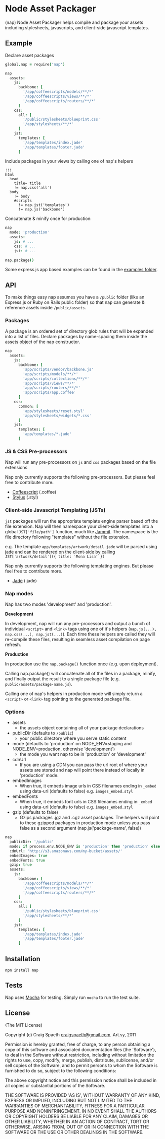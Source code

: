 # Node Asset Packager

(nap) Node Asset Packager helps compile and package your assets including stylesheets, javascripts, and client-side javascript templates.

## Example

Declare asset packages

````coffeescript
global.nap = require('nap')

nap
  assets:
    js:
      backbone: [
        '/app/coffeescripts/models/**/*'
        '/app/coffeescripts/views/**/*'
        '/app/coffeescripts/routers/**/*'
      ]
    css:
      all: [
        '/public/stylesheets/blueprint.css'
        '/app/stylesheets/**/*'
      ]
    jst:
      templates: [
        '/app/templates/index.jade'
        '/app/templates/footer.jade'
      ]
````

Include packages in your views by calling one of nap's helpers

````jade
!!!
html
  head
    title= title
    != nap.css('all')
  body
    != body
    #scripts
      != nap.jst('templates')
      != nap.js('backbone')
````

Concatenate & minify once for production

````coffeescript
nap
  mode: 'production'
  assets:
    js: # ...
    css: # ...
    jst: # ...
  
nap.package()
````

Some express.js app based examples can be found in the [examples folder](https://github.com/craigspaeth/nap/tree/master/examples).

## API

To make things easy nap assumes you have a `/public` folder (like an Express.js or Ruby on Rails public folder) so that nap can generate & reference assets inside `/public/assets`.

### Packages

A package is an ordered set of directory glob rules that will be expanded into a list of files. Declare packages by name-spacing them inside the assets object of the nap constructor. 

````coffeescript
nap
  assets:
    js:
      backbone: [
        'app/scripts/vendor/backbone.js'
        'app/scripts/models/**/*'
        'app/scripts/collections/**/*'
        'app/scripts/views/**/*'
        'app/scripts/routers/**/*'
        'app/scripts/app.coffee'
      ]
    css:
      common: [
        'app/stylesheets/reset.styl'
        'app/stylesheets/widgets/*.css'
      ]
    jst:
      templates: [
        'app/templates/*.jade'
      ]
````

### JS & CSS Pre-processors

Nap will run any pre-processors on `js` and `css` packages based on the file extensions.

Nap only currently supports the following pre-processors. But please feel free to contribute more.
  
  * [Coffeescript](http://jashkenas.github.com/coffee-script/) (.coffee)
  * [Stylus](https://github.com/LearnBoost/stylus) (.styl)

### Client-side Javascript Templating (JSTs) 

`jst` packages will run the appropriate template engine parser based off the file extension. Nap will then namespace your client-side templates into a global `JST['file/path']` function, much like [Jammit](http://documentcloud.github.com/jammit/#jst). The namespace is the file directory following "templates" without the file extension.

e.g. The template `app/templates/artwork/detail.jade` will be parsed using jade and can be rendered on the client-side by calling `JST['artwork/detail']({ title: 'Mona Lisa' })`

Nap only currently supports the following templating engines. But please feel free to contribute more.

 * [Jade](https://github.com/visionmedia/jade) (.jade)

### Nap modes

Nap has two modes 'development' and 'production'.

**Development**

In development, nap will run any pre-processors and output a bunch of individual `<script>` and `<link>` tags using one of it's helpers (`nap.js(...), nap.css(...), nap.jst(...)`). Each time these helpers are called they will re-compile these files, resulting in seamless asset compilation on page refresh.

**Production**
  
In production use the `nap.package()` function once (e.g. upon deployment).

Calling nap.package() will concatenate all of the files in a package, minify, and finally output the result to a single package file (e.g. `public/assets/package-name.js`). 

Calling one of nap's helpers in production mode will simply return a `<script>` or `<link>` tag pointing to the generated package file.

### Options

* assets
  * the assets object containing all of your package declarations
* publicDir (defaults to `/public`)
  * your public directory where you serve static content
* mode (defaults to 'production' on NODE_ENV=staging and NODE_ENV=production, otherwise 'development')
  * the mode you want nap to be in 'production' or 'development'
* cdnUrl
  * If you are using a CDN you can pass the url root of where your assets are stored and nap will point there instead of locally in 'production' mode.
* embedImages
  * When true, it embeds image urls in CSS filenames ending in `_embed` using data-uri (defaults to false) e.g. `images_embed.styl`
* embedFonts
  * When true, it embeds font urls in CSS filenames ending in `_embed` using data-uri (defaults to false) e.g. `images_embed.styl`
* gzip (defaults to false)
  * Gzips packages .jgz and .cgz asset packages. The helpers will point to these gzipped packages in production mode unless you pass false as a second argument (nap.js('package-name', false))

````coffeescript
nap
  publicDir: '/public'
  mode: if process.env.NODE_ENV is 'production' then 'production' else 'development'
  cdnUrl: 'http://s3.amazonaws.com/my-bucket/assets/'
  embedImages: true
  embedFonts: true
  gzip: true
  assets:
    js:
      backbone: [
        '/app/coffeescripts/models/**/*'
        '/app/coffeescripts/views/**/*'
        '/app/coffeescripts/routers/**/*'
      ]
    css:
      all: [
        '/public/stylesheets/blueprint.css'
        '/app/stylesheets/**/*'
      ]
    jst:
      templates: [
        '/app/templates/index.jade'
        '/app/templates/footer.jade'
      ]
````

## Installation

`npm install nap`

## Tests

Nap uses [Mocha](https://github.com/visionmedia/mocha) for testing. Simply run `mocha` to run the test suite.

## License

(The MIT License)

Copyright (c) Craig Spaeth <craigspaeth@gmail.com>, Art.sy, 2011

Permission is hereby granted, free of charge, to any person obtaining a copy of this software and associated documentation files (the 'Software'), to deal in the Software without restriction, including without limitation the rights to use, copy, modify, merge, publish, distribute, sublicense, and/or sell copies of the Software, and to permit persons to whom the Software is furnished to do so, subject to the following conditions:

The above copyright notice and this permission notice shall be included in all copies or substantial portions of the Software.

THE SOFTWARE IS PROVIDED 'AS IS', WITHOUT WARRANTY OF ANY KIND, EXPRESS OR IMPLIED, INCLUDING BUT NOT LIMITED TO THE WARRANTIES OF MERCHANTABILITY, FITNESS FOR A PARTICULAR PURPOSE AND NONINFRINGEMENT. IN NO EVENT SHALL THE AUTHORS OR COPYRIGHT HOLDERS BE LIABLE FOR ANY CLAIM, DAMAGES OR OTHER LIABILITY, WHETHER IN AN ACTION OF CONTRACT, TORT OR OTHERWISE, ARISING FROM, OUT OF OR IN CONNECTION WITH THE SOFTWARE OR THE USE OR OTHER DEALINGS IN THE SOFTWARE.
